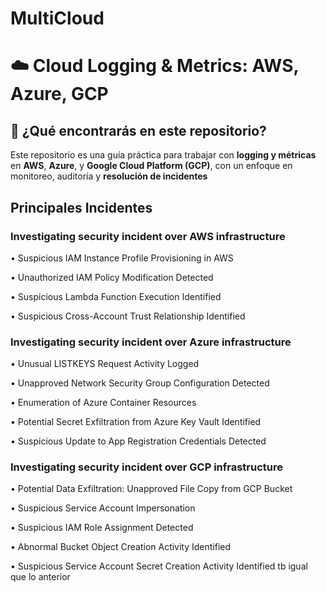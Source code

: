 # MultiCloud

# ☁️ Cloud Logging & Metrics: AWS, Azure, GCP

## 📖 ¿Qué encontrarás en este repositorio?

Este repositorio es una guía práctica para trabajar con **logging y métricas** en **AWS**, **Azure**, y **Google Cloud Platform (GCP)**, con un enfoque en monitoreo, auditoría y **resolución de incidentes**

## Principales Incidentes

### Investigating security incident over AWS infrastructure

• Suspicious IAM Instance Profile Provisioning in AWS

• Unauthorized IAM Policy Modification Detected

• Suspicious Lambda Function Execution Identified

• Suspicious Cross-Account Trust Relationship Identified

### Investigating security incident over Azure infrastructure

• Unusual LISTKEYS Request Activity Logged

• Unapproved Network Security Group Configuration Detected

• Enumeration of Azure Container Resources

• Potential Secret Exfiltration from Azure Key Vault Identified

• Suspicious Update to App Registration Credentials Detected

### Investigating security incident over GCP infrastructure

• Potential Data Exfiltration: Unapproved File Copy from GCP Bucket

• Suspicious Service Account Impersonation

• Suspicious IAM Role Assignment Detected

• Abnormal Bucket Object Creation Activity Identified

• Suspicious Service Account Secret Creation Activity Identified tb igual que lo anterior

